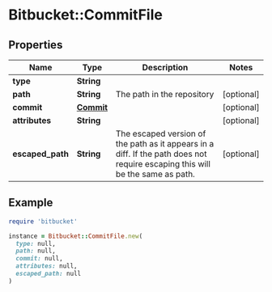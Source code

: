 # Bitbucket::CommitFile

## Properties

| Name | Type | Description | Notes |
| ---- | ---- | ----------- | ----- |
| **type** | **String** |  |  |
| **path** | **String** | The path in the repository | [optional] |
| **commit** | [**Commit**](Commit.md) |  | [optional] |
| **attributes** | **String** |  | [optional] |
| **escaped_path** | **String** | The escaped version of the path as it appears in a diff. If the path does not require escaping this will be the same as path. | [optional] |

## Example

```ruby
require 'bitbucket'

instance = Bitbucket::CommitFile.new(
  type: null,
  path: null,
  commit: null,
  attributes: null,
  escaped_path: null
)
```

